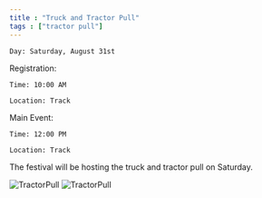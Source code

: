 ```yaml
---
title : "Truck and Tractor Pull"
tags : ["tractor pull"]
---
```


`Day: Saturday, August 31st`

Registration:

`Time: 10:00 AM`

`Location: Track`

Main Event:

`Time: 12:00 PM`

`Location: Track`

The festival will be hosting the truck and tractor pull on Saturday.

![TractorPull](/img/events/tractorpull/tractorpull1.jpg)
![TractorPull](/img/events/tractorpull/tractorpull2.jpg)